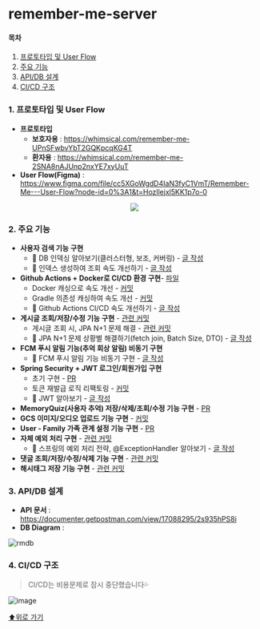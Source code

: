 # remember-me-server

#### 목차
1. [프로토타입 및 User Flow](#1-프로토타입-및-user-flow)
2. [주요 기능](#2-주요-기능)
3. [API/DB 설계](#3-apidb-설계)
4. [CI/CD 구조](#4-cicd-구조)


### 1. 프로토타입 및 User Flow
- **프로토타입**
  - **보호자용** : https://whimsical.com/remember-me-UPnSFwbvYbT2GQKpcqKG4T
  - **환자용** : https://whimsical.com/remember-me-2SNA8nAJUnp2nxYE7xyUuT
- **User Flow(Figma)** : https://www.figma.com/file/cc5XGoWgdD4IaN3fyC1VmT/Remember-Me---User-Flow?node-id=0%3A1&t=Hozllejxl5KK1p7o-0

<p align="center">
<a href="https://www.figma.com/file/cc5XGoWgdD4IaN3fyC1VmT/Remember-Me---User-Flow?node-id=0%3A1&t=Hozllejxl5KK1p7o-0"><img src="https://user-images.githubusercontent.com/77563814/228806067-9e966b9c-6831-4766-8874-14fd7950812e.png"/></a>
</p>


### 2. 주요 기능
- **사용자 검색 기능 구현**
    - 📝 DB 인덱싱 알아보기(클러스터형, 보조, 커버링) - [글 작성](https://sooyoungh.github.io/Index-MySQL)
    - 📝 인덱스 생성하여 조회 속도 개선하기 - [글 작성](https://sooyoungh.github.io/covering-index)
- **Github Actions + Docker로 CI/CD 환경 구현**- [파일](https://github.com/GDSC-RememberMe/remember-me-server/blob/e69d41e19047e5f7e19d35f135d9619e28d3aab5/.github/workflows/gradle.yml)
    - Docker 캐싱으로 속도 개선 - [커밋](https://github.com/GDSC-RememberMe/remember-me-server/commit/4fc08812e59e7b2603f5d87309262009c68f3f9b)
    - Gradle 의존성 캐싱하여 속도 개선 - [커밋](https://github.com/GDSC-RememberMe/remember-me-server/commit/6c319ccadb8ec0c88f6067bc72a237c6836a3515)
    - 📝 Github Actions CI/CD 속도 개선하기 - [글 작성](https://sooyoungh.github.io/github-actions-faster)
- **게시글 조회/저장/수정 기능 구현** - [관련 커밋](https://github.com/GDSC-RememberMe/remember-me-server/pull/5/commits/800819898517ab28fed37e4d6250c5d080ed3213)
    - 게시글 조회 시, JPA N+1 문제 해결 - [관련 커밋](https://github.com/GDSC-RememberMe/remember-me-server/commit/51f02b7aa51231a4c83d1cf71c8dcfb0e67e4869)
    - 📝 JPA N+1 문제 상황별 해결하기(fetch join, Batch Size, DTO) - [글 작성](https://sooyoungh.github.io/JPA-N+1)
- **FCM 푸시 알림 기능(추억 회상 알림) 비동기 구현**
    - 📝 FCM 푸시 알림 기능 비동기 구현 - [글 작성](https://sooyoungh.github.io/FCM)
- **Spring Security + JWT 로그인/회원가입 구현**
  - 초기 구현 - [PR](https://github.com/GDSC-RememberMe/remember-me-server/pull/1)
  - 토큰 재발급 로직 리팩토링 - [커밋](https://github.com/GDSC-RememberMe/remember-me-server/commit/e3e1c146671805f404e455d284b316fd42cbfd45) 
  - 📝 JWT 알아보기 - [글 작성](https://sooyoungh.github.io/JWT-1)
- **MemoryQuiz(사용자 추억) 저장/삭제/조회/수정 기능 구현** - [PR](https://github.com/GDSC-RememberMe/remember-me-server/pull/2/commits/f70aef299ea5263466b00b11949d0bf3ed2dc9c6#diff-ec356e0454efce7af49c5653b013b1058632ba12f02c51600e869a628d6541f1) 
- **GCS 이미지/오디오 업로드 기능 구현** - [커밋](https://github.com/GDSC-RememberMe/remember-me-server/pull/2/commits/f70aef299ea5263466b00b11949d0bf3ed2dc9c6#diff-ec356e0454efce7af49c5653b013b1058632ba12f02c51600e869a628d6541f1)
- **User - Family 가족 관계 설정 기능 구현** - [PR](https://github.com/GDSC-RememberMe/remember-me-server/pull/4)
- **자체 예외 처리 구현** - [관련 커밋](https://github.com/GDSC-RememberMe/remember-me-server/commit/f16b7b09dbfda6b55ac495e677dca84dcf0a36ef)
    - 📝 스프링의 예외 처리 전략, @ExceptionHandler 알아보기 - [글 작성](https://sooyoungh.github.io/exception-1)
- **댓글 조회/저장/수정/삭제 기능 구현** - [관련 커밋](https://github.com/GDSC-RememberMe/remember-me-server/pull/5/commits/dbf4caad6b5bd4075aba46d0693ef35c631fe2bf)
- **해시태그 저장 기능 구현** - [관련 커밋](https://github.com/GDSC-RememberMe/remember-me-server/pull/5/commits/44642aef6a4f7a8d941e1d937b4e7e61a441a142)


### 3. API/DB 설계
- **API 문서** : https://documenter.getpostman.com/view/17088295/2s935hPS8i
- **DB Diagram** : 

![rmdb](https://user-images.githubusercontent.com/77563814/228805389-e2494593-7749-45c6-825d-f8b1f1bfe32f.png)


### 4. CI/CD 구조

>  CI/CD는 비용문제로 잠시 중단했습니다💦

![image](https://user-images.githubusercontent.com/77563814/221392126-017991a8-ee06-4595-9ebb-90e38ca5e393.png)




[⬆위로 가기](#remember-me-server)
